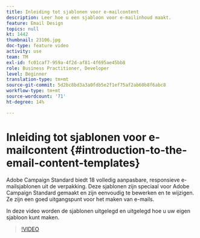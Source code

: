 ```yaml
---
title: Inleiding tot sjablonen voor e-mailcontent
description: Leer hoe u een sjabloon voor e-mailinhoud maakt.
feature: Email Design
topics: null
kt: 1442
thumbnail: 23106.jpg
doc-type: feature video
activity: use
team: TM
exl-id: fc01caf7-959a-4f2d-af81-4f695ae45bb8
role: Business Practitioner, Developer
level: Beginner
translation-type: tm+mt
source-git-commit: 5d2bc8bd3a3a0fdb5e2f1ef75af2ab60b8f6abc8
workflow-type: tm+mt
source-wordcount: '71'
ht-degree: 14%

---
```


# Inleiding tot sjablonen voor e-mailcontent {#introduction-to-the-email-content-templates}

Adobe Campaign Standard biedt 18 volledig aanpasbare, responsieve e-mailsjablonen uit de verpakking. Deze sjablonen zijn speciaal voor Adobe Campaign Standard gemaakt en zijn eenvoudig te bewerken en te wijzigen. Ze zijn een goed uitgangspunt voor het maken van e-mails.

In deze video worden de sjablonen uitgelegd en uitgelegd hoe u uw eigen sjabloon kunt maken.

>[!VIDEO](https://video.tv.adobe.com/v/23106?quality=12)

